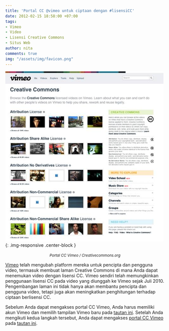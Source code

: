 ```yaml
---
title: 'Portal CC @vimeo untuk ciptaan dengan #lisensiCC'
date: 2012-02-15 18:58:00 +07:00
tags:
- Vimeo
- Video
- Lisensi Creative Commons
- Situs Web
author: nita
comments: true
img: "/assets/img/favicon.png"
---
```


![vimeo_cc_landing_page.jpg](/uploads/vimeo_cc_landing_page.jpg){: .img-responsive .center-block }<center><small><i>Portal CC Vimeo / Creativecommons.org</i></small></center>

[Vimeo](http://vimeo.com) telah mengubah platform mereka untuk pencipta dan pengguna video, termasuk membuat laman Creative Commons di mana Anda dapat menemukan video dengan lisensi CC. Vimeo sendiri telah memungkinkan penggunaan lisensi CC pada video yang diunggah ke Vimeo sejak Juli 2010. Pengembangan laman ini tidak hanya akan membantu pencipta dan pengguna video, tetapi juga akan meningkatkan penghitungan terhadap ciptaan berlisensi CC.

Sebelum Anda dapat mengakses portal CC Vimeo, Anda harus memiliki akun Vimeo dan memilih tampilan Vimeo baru pada [tautan ini](http://vimeo.com/new). Setelah Anda mengikuti kedua langkah tersebut, Anda dapat mengakses [portal CC Vimeo](http://vimeo.com/creativecommons) pada [tautan ini](http://vimeo.com/creativecommons).
